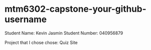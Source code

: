 # mtm6302-capstone-your-github-username

Student Name: Kevin Jasmin
Student Number: 040956879


Project that I chose chose: Quiz Site